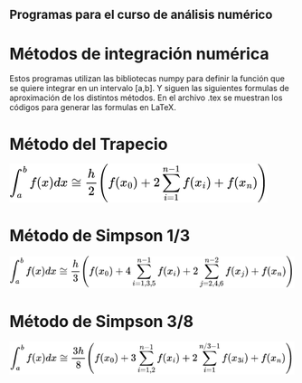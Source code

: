 ## Programas para el curso de análisis numérico

# Métodos de integración numérica

Estos programas utilizan las bibliotecas numpy para definir la función que se quiere integrar en un intervalo [a,b]. Y siguen las siguientes formulas de aproximación de los distintos métodos. En el archivo .tex se muestran los códigos para generar las formulas en LaTeX.



# Método del Trapecio

![Método_del_trapecio](https://raw.githubusercontent.com/PeterArgueta/Analisis_Numerico_Integracion/master/img/trapecio.png)


# Método de Simpson 1/3

![Método_Simpson1](https://raw.githubusercontent.com/PeterArgueta/Analisis_Numerico_Integracion/master/img/simpson1.png)


# Método de Simpson 3/8

![Método_Simpson2](https://raw.githubusercontent.com/PeterArgueta/Analisis_Numerico_Integracion/master/img/simpson2.png)